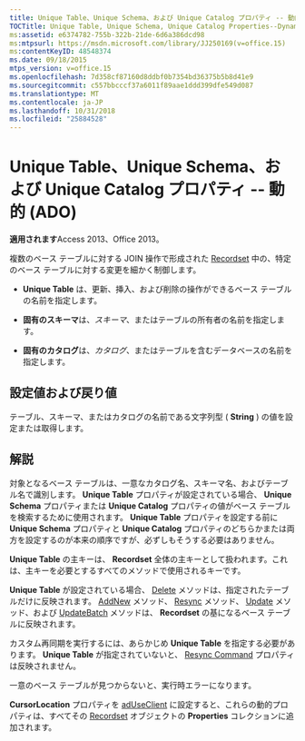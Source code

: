 ```yaml
---
title: Unique Table、Unique Schema、および Unique Catalog プロパティ -- 動的 (ADO)
TOCTitle: Unique Table, Unique Schema, Unique Catalog Properties--Dynamic (ADO)
ms:assetid: e6374782-755b-322b-21de-6d6a386dcd98
ms:mtpsurl: https://msdn.microsoft.com/library/JJ250169(v=office.15)
ms:contentKeyID: 48548374
ms.date: 09/18/2015
mtps_version: v=office.15
ms.openlocfilehash: 7d358cf87160d8ddbf0b7354bd36375b5b8d41e9
ms.sourcegitcommit: c557bbcccf37a6011f89aae1ddd399dfe549d087
ms.translationtype: MT
ms.contentlocale: ja-JP
ms.lasthandoff: 10/31/2018
ms.locfileid: "25884528"
---
```

# <a name="unique-table-unique-schema-unique-catalog-properties--dynamic-ado"></a>Unique Table、Unique Schema、および Unique Catalog プロパティ -- 動的 (ADO)


**適用されます**Access 2013、Office 2013。

複数のベース テーブルに対する JOIN 操作で形成された [Recordset](recordset-object-ado.md) 中の、特定のベース テーブルに対する変更を細かく制御します。

  - **Unique Table** は、更新、挿入、および削除の操作ができるベース テーブルの名前を指定します。

  - **固有のスキーマ**は、*スキーマ*、またはテーブルの所有者の名前を指定します。

  - **固有のカタログ**は、*カタログ*、またはテーブルを含むデータベースの名前を指定します。

## <a name="settings-and-return-values"></a>設定値および戻り値

テーブル、スキーマ、またはカタログの名前である文字列型 ( **String** ) の値を設定または取得します。

## <a name="remarks"></a>解説

対象となるベース テーブルは、一意なカタログ名、スキーマ名、およびテーブル名で識別します。 **Unique Table** プロパティが設定されている場合、 **Unique Schema** プロパティまたは **Unique Catalog** プロパティの値がベース テーブルを検索するために使用されます。 **Unique Table** プロパティを設定する前に **Unique Schema** プロパティと **Unique Catalog** プロパティのどちらかまたは両方を設定するのが本来の順序ですが、必ずしもそうする必要はありません。

**Unique Table** の主キーは、 **Recordset** 全体の主キーとして扱われます。これは、主キーを必要とするすべてのメソッドで使用されるキーです。

**Unique Table** が設定されている場合、 [Delete](delete-method-ado-recordset.md) メソッドは、指定されたテーブルだけに反映されます。 [AddNew](addnew-method-ado.md) メソッド、 [Resync](resync-method-ado.md) メソッド、 [Update](update-method-ado.md) メソッド、および [UpdateBatch](updatebatch-method-ado.md) メソッドは、 **Recordset** の基になるベース テーブルに反映されます。

カスタム再同期を実行するには、あらかじめ **Unique Table** を指定する必要があります。 **Unique Table** が指定されていないと、 [Resync Command](resync-command-property-dynamic-ado.md) プロパティは反映されません。

一意のベース テーブルが見つからないと、実行時エラーになります。

**CursorLocation** プロパティを [adUseClient](properties-collection-ado.md) に設定すると、これらの動的プロパティは、すべてその [Recordset](cursorlocation-property-ado.md) オブジェクトの **Properties** コレクションに追加されます。

